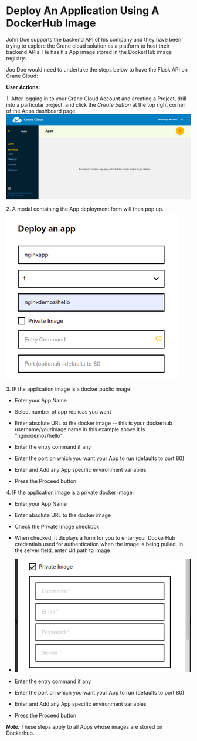 # Deploy An Application Using A DockerHub Image 
John Doe supports the backend API of his company and they have been trying to explore the Crane cloud solution as a platform to host their backend APIs. He has his App image stored in the DockerHub image registry. 

Joe Doe would need to undertake the steps below to have the Flask API on Crane Cloud: 

**User Actions:**

1\. After logging in to your Crane Cloud Account and creating a Project, drill into a particular project. and click the *Create button* at the top right corner of the Apps dashboard page.
![](../img/appsemptypage.png)

2\. A modal containing the App deployment form will then pop up.
![](../img/createAppForm.png)

3\.  IF the application image is a docker public image:

* Enter your App Name

* Select number of app replicas you want

* Enter absolute URL to the docker image -- this is your dockerhub username/yourimage name in this example above it is "nginxdemos/hello"

* Enter the entry command if any

* Enter the port on which you want your App to run (defaults to port 80)

* Enter and Add any App specific environment variables

* Press the Proceed button

4\. IF the application image is a private docker image:

* Enter your App Name

* Enter absolute URL to the docker image

* Check the Private Image checkbox

* When checked, it displays a form for you to enter your DockerHub credentials used for authentication when the image is being pulled. In the server field, enter Url path to image 

* ![](../img/private_image.png)

* Enter the entry command if any

* Enter the port on which you want your App to run (defaults to port 80)

* Enter and Add any App specific environment variables

* Press the Proceed button

***Note:***  These steps apply to all Apps whose images are stored on Dockerhub.
